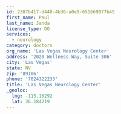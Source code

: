 ```yaml
---
id: 2307b417-d448-4b36-a0e9-651669877b45
first_name: Paul
last_name: Janda
license_type: DO
services:
  - neurology
category: doctors
org_name: 'Las Vegas Neurology Center'
address: '2020 Wellness Way, Suite 306'
city: 'Las Vegas'
state: NV
zip: '89106'
phone: '7024322233'
title: 'Las Vegas Neurology Center'
_geoloc:
  lng: -115.16292
  lat: 36.184219
---
```

